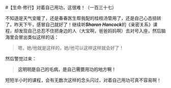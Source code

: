 #【生命⋅修行】对着自己用功，这很难！（一百三十七）

不知道是天气变暖了，还是春春医生帮我配的桂枝汤管用了，还是自己心态扭转了。昨天下午，感冒自己就好了！继续听***Sharon Hancock***的《亲密关系》课程，却发现自己总忍不住把身边的人（大宝啊，爸爸妈妈啊）去对号入座，然后脑海里会冒出类似这样的话：

> 嗯，她/他就是这样的，她/他可以这样这样就会好了！

然后警觉过来：

> **这明明是自己的毛病，是自己需要用功的地方啊！**

短短半小时的课程，会有无数次这样的念头闪过，对着自己用功可真不容易啊！